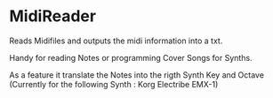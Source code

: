 # MidiReader

Reads Midifiles and outputs the midi information into a txt.

Handy for reading Notes or programming Cover Songs for Synths.

As a feature it translate the Notes into the rigth Synth Key and Octave (Currently for the following Synth : Korg Electribe EMX-1)
